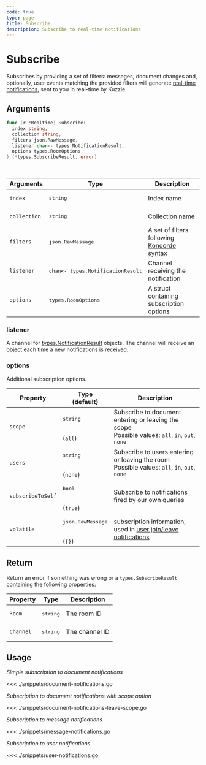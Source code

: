 ```yaml
---
code: true
type: page
title: Subscribe
description: Subscribe to real-time notifications
---
```


# Subscribe

Subscribes by providing a set of filters: messages, document changes and, optionally, user events matching the provided filters will generate [real-time notifications](/core/1/api/essentials/notifications/), sent to you in real-time by Kuzzle.

## Arguments

```go
func (r *Realtime) Subscribe(
  index string,
  collection string,
  filters json.RawMessage,
  listener chan<- types.NotificationResult,
  options types.RoomOptions
) (*types.SubscribeResult, error)
```

<br/>

| Arguments    | Type                                       | Description                                                     |
| ------------ | ------------------------------------------ | --------------------------------------------------------------- |
| `index`      | <pre>string</pre>                          | Index name                                                      |
| `collection` | <pre>string</pre>                          | Collection name                                                 |
| `filters`    | <pre>json.RawMessage</pre>                 | A set of filters following [Koncorde syntax](/core/1/koncorde/) |
| `listener`   | <pre>chan<- types.NotificationResult</pre> | Channel receiving the notification                              |
| `options`    | <pre>types.RoomOptions</pre>               | A struct containing subscription options                        |

### listener

A channel for [types.NotificationResult](/sdk/go/1/essentials/realtime-notifications) objects.
The channel will receive an object each time a new notifications is received.

### options

Additional subscription options.

| Property          | Type<br/>(default)                    | Description                                                                                              |
| ----------------- | ------------------------------------- | -------------------------------------------------------------------------------------------------------- |
| `scope`           | <pre>string</pre><br/>(`all`)         | Subscribe to document entering or leaving the scope</br>Possible values: `all`, `in`, `out`, `none`      |
| `users`           | <pre>string</pre><br/>(`none`)        | Subscribe to users entering or leaving the room</br>Possible values: `all`, `in`, `out`, `none`          |
| `subscribeToSelf` | <pre>bool</pre><br/>(`true`)          | Subscribe to notifications fired by our own queries                                                      |
| `volatile`        | <pre>json.RawMessage</pre><br/>(`{}`) | subscription information, used in [user join/leave notifications](/core/1/api/essentials/volatile-data/) |

## Return

Return an error if something was wrong or a `types.SubscribeResult` containing the following properties:

| Property  | Type              | Description    |
| --------- | ----------------- | -------------- |
| `Room`    | <pre>string</pre> | The room ID    |
| `Channel` | <pre>string</pre> | The channel ID |

## Usage

_Simple subscription to document notifications_

<<< ./snippets/document-notifications.go

_Subscription to document notifications with scope option_

<<< ./snippets/document-notifications-leave-scope.go

_Subscription to message notifications_

<<< ./snippets/message-notifications.go

_Subscription to user notifications_

<<< ./snippets/user-notifications.go
